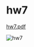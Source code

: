 # hw7

[hw7.pdf](https://github.com/izylenta/hw7/files/1959051/Untitled.pdf)

![hw7](https://user-images.githubusercontent.com/35367037/39409921-86a1ae42-4bf7-11e8-82e9-1e063ecd078b.jpg)
